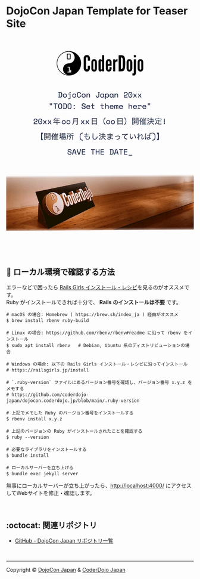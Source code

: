 # DojoCon Japan Template for Teaser Site

[![Screenshot](https://github.com/coderdojo-japan/dojocon-template.coderdojo.jp/blob/main/img/screenshot.gif?raw=true)](https://dojocon-template.coderdojo.jp/)

<br>

## :gem: ローカル環境で確認する方法

エラーなどで困ったら [Rails Girls インストール・レシピ](https://railsgirls.jp/install)を見るのがオススメです。  
Ruby がインストールできれば十分で、 **Rails のインストールは不要** です。

```shell
# macOS の場合: Homebrew ( https://brew.sh/index_ja ) 経由がオススメ
$ brew install rbenv ruby-build

# Linux の場合: https://github.com/rbenv/rbenv#readme に沿って rbenv をインストール
$ sudo apt install rbenv   # Debian, Ubuntu 系のディストリビューションの場合

# Windows の場合: 以下の Rails Girls インストール・レシピに沿ってインストール
# https://railsgirls.jp/install

# `.ruby-version` ファイルにあるバージョン番号を確認し、バージョン番号 x.y.z をメモする
# https://github.com/coderdojo-japan/dojocon.coderdojo.jp/blob/main/.ruby-version

# 上記でメモした Ruby のバージョン番号をインストールする
$ rbenv install x.y.z

# 上記のバージョンの Ruby がインストールされたことを確認する
$ ruby --version

# 必要なライブラリをインストールする
$ bundle install

# ローカルサーバーを立ち上げる
$ bundle exec jekyll server
```

無事にローカルサーバーが立ち上がったら、[http://localhost:4000/](http://localhost:4000/) にアクセスしてWebサイトを修正・確認します。

<br>


## :octocat: 関連リポジトリ

- [GitHub - DojoCon Japan リポジトリ一覧](https://github.com/search?q=org%3Acoderdojo-japan%20dojocon&type=repositories)

<br>

-----

Copyright ©  [DojoCon Japan](https://dojocon.coderdojo.jp/) & [CoderDojo Japan](https://github.com/coderdojo-japan)
